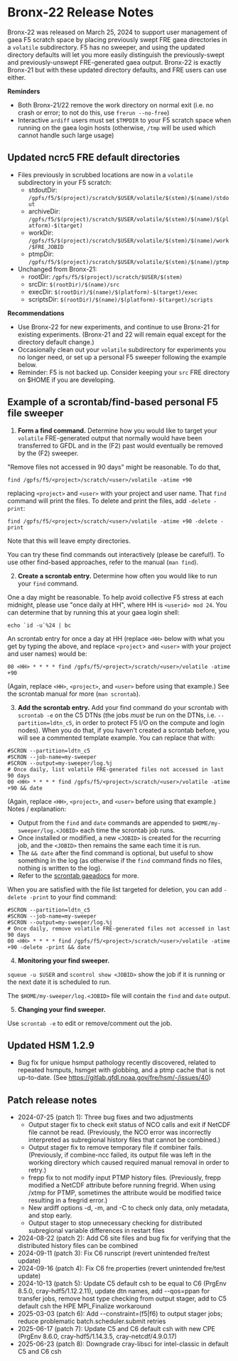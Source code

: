 # Bronx-22 Release Notes

Bronx-22 was released on March 25, 2024 to support user management of gaea F5 scratch space by placing previously swept FRE gaea directories in a `volatile` subdirectory. F5 has no sweeper, and using the updated directory defaults will let you more easily distinguish the previously-swept and previously-unswept FRE-generated gaea output. Bronx-22 is exactly Bronx-21 but with these updated directory defaults, and FRE users can use either.

**Reminders**
* Both Bronx-21/22 remove the work directory on normal exit (i.e. no crash or error; to not do this, use `frerun --no-free`)
* Interactive `ardiff` users must set `$TMPDIR` to your F5 scratch space when running on the gaea login hosts (otherwise, `/tmp` will be used which cannot handle such large usage)

## Updated ncrc5 FRE default directories
* Files previously in scrubbed locations are now in a `volatile` subdirectory in your F5 scratch:
  * stdoutDir: `/gpfs/f5/$(project)/scratch/$USER/volatile/$(stem)/$(name)/stdout`
  * archiveDir: `/gpfs/f5/$(project)/scratch/$USER/volatile/$(stem)/$(name)/$(platform)-$(target)`
  * workDir: `/gpfs/f5/$(project)/scratch/$USER/volatile/$(stem)/$(name)/work/$FRE_JOBID`
  * ptmpDir: `/gpfs/f5/$(project)/scratch/$USER/volatile/$(stem)/$(name)/ptmp`
* Unchanged from Bronx-21:
  * rootDir: `/gpfs/f5/$(project)/scratch/$USER/$(stem)`
  * srcDir: `$(rootDir)/$(name)/src`
  * execDir: `$(rootDir)/$(name)/$(platform)-$(target)/exec`
  * scriptsDir: `$(rootDir)/$(name)/$(platform)-$(target)/scripts`

**Recommendations**
* Use Bronx-22 for new experiments, and continue to use Bronx-21 for existing experiments. (Bronx-21 and 22 will remain equal except for the directory default change.)
* Occasionally clean out your `volatile` subdirectory for experiments you no longer need,
or set up a personal F5 sweeper following the example below.
* Reminder: F5 is not backed up. Consider keeping your `src` FRE directory on $HOME if you are developing.

## Example of a scrontab/find-based personal F5 file sweeper

1. **Form a find command.** Determine how you would like to target your `volatile` FRE-generated output that normally would have been transferred to GFDL and in the (F2) past would eventually be removed by the (F2) sweeper.

"Remove files not accessed in 90 days" might be reasonable. To do that,

`find /gpfs/f5/<project>/scratch/<user>/volatile -atime +90`

replacing `<project>` and `<user>` with your project and user name.
That `find` command will print the files. To delete and print the files, add `-delete -print`:

`find /gpfs/f5/<project>/scratch/<user>/volatile -atime +90 -delete -print`

Note that this will leave empty directories.

You can try these find commands out interactively (please be careful!). To use other find-based approaches, refer to the manual (`man find`).

2. **Create a scrontab entry.** Determine how often you would like to run your `find` command.

One a day might be reasonable. To help avoid collective F5 stress at each midnight, please use "once daily at HH", where HH is `<userid> mod 24`. You can determine that by running this at your gaea login shell:

```
echo `id -u`%24 | bc
```

An scrontab entry for once a day at HH (replace `<HH>` below with what you get by typing the above, and replace `<project`> and `<user>` with your project and user names) would be:

`00 <HH> * * * * find /gpfs/f5/<project>/scratch/<user>/volatile -atime +90`

(Again, replace `<HH>`, `<project>`, and `<user>` before using that example.) See the scrontab manual for more (`man scrontab`).

3. **Add the scrontab entry.** Add your find command do your scrontab with `scrontab -e` on the C5 DTNs (the jobs *must* be run on the DTNs, i.e. `--partition=ldtn_c5`, in order to protect F5 I/O on the compute and login nodes). When you do that, if you haven't created a scrontab before, you will see a commented template example. You can replace that with:

```
#SCRON --partition=ldtn_c5
#SCRON --job-name=my-sweeper
#SCRON --output=my-sweeper/log.%j
# Once daily, list volatile FRE-generated files not accessed in last 90 days
00 <HH> * * * * find /gpfs/f5/<project>/scratch/<user>/volatile -atime +90 && date
```

(Again, replace `<HH>`, `<project>`, and `<user>` before using that example.) Notes / explanation:
* Output from the `find` and `date` commands are appended to `$HOME/my-sweeper/log.<JOBID>` each time the scrontab job runs.
* Once installed or modified, a new `<JOBID>` is created for the recurring job, and the `<JOBID>` then remains the same each time it is run.
* The `&& date` after the find command is optional, but useful to show something in the log (as otherwise if the `find` command finds no files, nothing is written to the log).
* Refer to the [scrontab gaeadocs](https://gaeadocs.rdhpcs.noaa.gov/wiki/index.php?title=Cron) for more.

When you are satisfied with the file list targeted for deletion, you can add `-delete -print` to your find command:

```
#SCRON --partition=ldtn_c5
#SCRON --job-name=my-sweeper
#SCRON --output=my-sweeper/log.%j
# Once daily, remove volatile FRE-generated files not accessed in last 90 days
00 <HH> * * * * find /gpfs/f5/<project>/scratch/<user>/volatile -atime +90 -delete -print && date
```

4. **Monitoring your find sweeper.**

`squeue -u $USER` and `scontrol show <JOBID>` show the job if it is running or the next date it is scheduled to run.

The `$HOME/my-sweeper/log.<JOBID>` file will contain the `find` and `date` output.

5. **Changing your find sweeper.**

Use `scrontab -e` to edit or remove/comment out the job.

##

## Updated HSM 1.2.9
* Bug fix for unique hsmput pathology recently discovered, related to repeated hsmputs, hsmget with globbing, and a ptmp cache that is not up-to-date. (See https://gitlab.gfdl.noaa.gov/fre/hsm/-/issues/40)

## Patch release notes
* 2024-07-25 (patch 1): Three bug fixes and two adjustments
  * Output stager fix to check exit status of NCO calls and exit if NetCDF file cannot be read. (Previously, the NCO error was incorrectly interpreted as subregional history files that cannot be combined.)
  * Output stager fix to remove temporary file if combiner fails. (Previously, if combine-ncc failed, its output file was left in the working directory which caused required manual removal in order to retry.)
  * frepp fix to not modify input PTMP history files. (Previously, frepp modified a NetCDF attribute before running fregrid. When using /xtmp for PTMP, sometimes the attribute would be modified twice resulting in a fregrid error.)
  * New ardiff options -d, -m, and -C to check only data, only metadata, and stop early.
  * Output stager to stop unnecessary checking for distributed subregional variable differences in restart files
* 2024-08-22 (patch 2): Add C6 site files and bug fix for verifying that the distributed history files can be combined
* 2024-09-11 (patch 3): Fix C6 runscript (revert unintended fre/test update)
* 2024-09-16 (patch 4): Fix C6 fre.properties (revert unintended fre/test update)
* 2024-10-13 (patch 5): Update C5 default csh to be equal to C6 (PrgEnv 8.5.0, cray-hdf5/1.12.2.11), update dtn names, add --qos=ppan for transfer jobs, remove host type checking from output stager, add to C5 default csh the HPE MPI_Finalize workaround
* 2025-03-03 (patch 6): Add --constraint=(f5|f6) to output stager jobs; reduce problematic batch.scheduler.submit retries
* 2025-06-17 (patch 7): Update C5 and C6 default csh with new CPE (PrgEnv 8.6.0, cray-hdf5/1.14.3.5, cray-netcdf/4.9.0.17)
* 2025-06-23 (patch 8): Downgrade cray-libsci for intel-classic in default C5 and C6 csh
